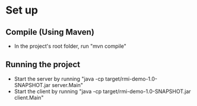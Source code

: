 # Set up
## Compile (Using Maven)
- In the project's root folder, run "mvn compile"
## Running the project
- Start the server by running "java -cp target/rmi-demo-1.0-SNAPSHOT.jar server.Main"
- Start the client by running "java -cp target/rmi-demo-1.0-SNAPSHOT.jar client.Main"